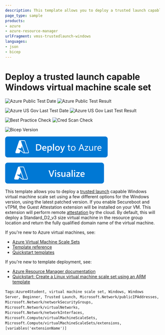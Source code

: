 ```yaml
---
description: This template allows you to deploy a trusted launch capable VM Scale Set of Windows VMs using the latest patched version of Windows Server 2016, Windows Server 2019 or Windows Server 2022 Azure Edition. These VMs are behind a load balancer with NAT rules for RDP connections. They also have Auto Scale integrated. If you enable Secureboot and vTPM, the Guest Attestation extension will be installed on your VMSS. This extension will perform remote [attestation](https://docs.microsoft.com/en-us/windows/security/information-protection/tpm/tpm-fundamentals#measured-boot-with-support-for-attestation) by the cloud.
page_type: sample
products:
- azure
- azure-resource-manager
urlFragment: vmss-trustedlaunch-windows
languages:
- json
- bicep
---
```

# Deploy a trusted launch capable Windows virtual machine scale set

![Azure Public Test Date](https://azurequickstartsservice.blob.core.windows.net/badges/quickstarts/microsoft.compute/vmss-trustedlaunch-windows/PublicLastTestDate.svg)
![Azure Public Test Result](https://azurequickstartsservice.blob.core.windows.net/badges/quickstarts/microsoft.compute/vmss-trustedlaunch-windows/PublicDeployment.svg)

![Azure US Gov Last Test Date](https://azurequickstartsservice.blob.core.windows.net/badges/quickstarts/microsoft.compute/vmss-trustedlaunch-windows/FairfaxLastTestDate.svg)
![Azure US Gov Last Test Result](https://azurequickstartsservice.blob.core.windows.net/badges/quickstarts/microsoft.compute/vmss-trustedlaunch-windows/FairfaxDeployment.svg)

![Best Practice Check](https://azurequickstartsservice.blob.core.windows.net/badges/quickstarts/microsoft.compute/vmss-trustedlaunch-windows/BestPracticeResult.svg)
![Cred Scan Check](https://azurequickstartsservice.blob.core.windows.net/badges/quickstarts/microsoft.compute/vmss-trustedlaunch-windows/CredScanResult.svg)

![Bicep Version](https://azurequickstartsservice.blob.core.windows.net/badges/quickstarts/microsoft.compute/vmss-trustedlaunch-windows/BicepVersion.svg)

[![Deploy To Azure](https://raw.githubusercontent.com/Azure/azure-quickstart-templates/master/1-CONTRIBUTION-GUIDE/images/deploytoazure.svg?sanitize=true)](https://portal.azure.com/#create/Microsoft.Template/uri/https%3A%2F%2Fraw.githubusercontent.com%2FAzure%2Fazure-quickstart-templates%2Fmaster%2Fquickstarts%2Fmicrosoft.compute%2Fvmss-trustedlaunch-windows%2Fazuredeploy.json/createUIDefinitionUri/https%3A%2F%2Fraw.githubusercontent.com%2FAzure%2Fazure-quickstart-templates%2Fmaster%2Fquickstarts%2Fmicrosoft.compute%2Fvmss-trustedlaunch-windows%2FcreateUiDefinition.json)

[![Visualize](https://raw.githubusercontent.com/Azure/azure-quickstart-templates/master/1-CONTRIBUTION-GUIDE/images/visualizebutton.svg?sanitize=true)](http://armviz.io/#/?load=https%3A%2F%2Fraw.githubusercontent.com%2FAzure%2Fazure-quickstart-templates%2Fmaster%2Fquickstarts%2Fmicrosoft.compute%2Fvmss-trustedlaunch-windows%2Fazuredeploy.json)

This template allows you to deploy a [trusted launch](https://docs.microsoft.com/azure/virtual-machines/trusted-launch) capable Windows virtual machine scale set using a few different options for the Windows version, using the latest patched version. If you enable Secureboot and vTPM, the Guest Attestation extension will be installed on your VM. This extension will perform remote [attestation](https://docs.microsoft.com/windows/security/information-protection/tpm/tpm-fundamentals#measured-boot-with-support-for-attestation) by the cloud. By default, this will deploy a Standard_D2_v3 size virtual machine in the resource group location and return the fully qualified domain name of the virtual machine.

If you're new to Azure virtual machines, see:

- [Azure Virtual Machine Scale Sets](https://learn.microsoft.com/en-us/azure/virtual-machine-scale-sets/overview)
- [Template reference](https://docs.microsoft.com/azure/templates/microsoft.compute/allversions)
- [Quickstart templates](https://azure.microsoft.com/resources/templates/?resourceType=Microsoft.Compute&pageNumber=1&sort=Popular)

If you're new to template deployment, see:

- [Azure Resource Manager documentation](https://docs.microsoft.com/azure/azure-resource-manager/)
- [Quickstart: Create a Linux virtual machine scale set using an ARM template](https://learn.microsoft.com/en-us/azure/virtual-machine-scale-sets/flexible-virtual-machine-scale-sets-rest-api)

`Tags:Azure4Student, virtual machine scale set, Windows, Windows Server, Beginner, Trusted Launch, Microsoft.Network/publicIPAddresses, Microsoft.Network/networkSecurityGroups, Microsoft.Network/virtualNetworks, Microsoft.Network/networkInterfaces, Microsoft.Compute/virtualMachineScaleSets, Microsoft.Compute/virtualMachineScaleSets/extensions, [variables('extensionName')]`
